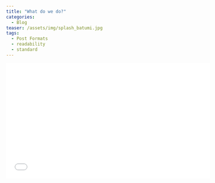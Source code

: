 ```yaml
---
title: "What do we do?"
categories:
  - Blog
teaser: /assets/img/splash_batumi.jpg
tags:
  - Post Formats
  - readability
  - standard
---
```


<iframe width="560" height="315" src="assets/map/hex/index.html" frameborder="0" allowfullscreen></iframe>
